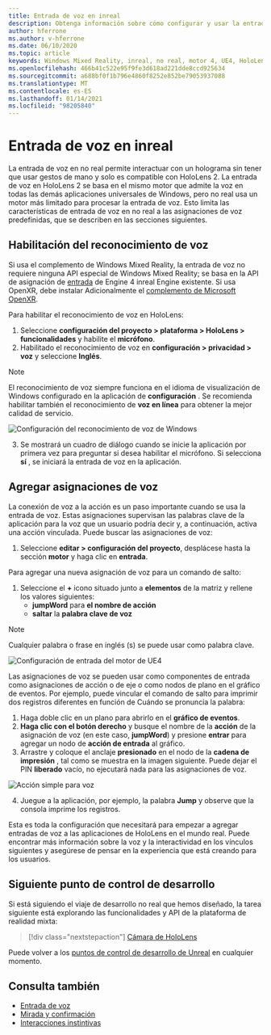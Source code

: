```yaml
---
title: Entrada de voz en inreal
description: Obtenga información sobre cómo configurar y usar la entrada de voz, las asignaciones de voz y el reconocimiento en aplicaciones de realidad mixta no reales para dispositivos HoloLens 2.
author: hferrone
ms.author: v-hferrone
ms.date: 06/10/2020
ms.topic: article
keywords: Windows Mixed Reality, inreal, no real, motor 4, UE4, HoloLens 2, voz, entrada de voz, reconocimiento de voz, realidad mixta, desarrollo, características, documentación, guías, hologramas, desarrollo de juegos, auriculares de realidad mixta, auriculares de realidad mixta de Windows, auriculares de realidad virtual
ms.openlocfilehash: 466b41c522e95f9fe3d618ad221dde8ccd925634
ms.sourcegitcommit: a688bf0f1b796e4860f8252e852be79053937088
ms.translationtype: MT
ms.contentlocale: es-ES
ms.lasthandoff: 01/14/2021
ms.locfileid: "98205840"
---
```

# <a name="voice-input-in-unreal"></a>Entrada de voz en inreal

La entrada de voz en no real permite interactuar con un holograma sin tener que usar gestos de mano y solo es compatible con HoloLens 2. La entrada de voz en HoloLens 2 se basa en el mismo motor que admite la voz en todas las demás aplicaciones universales de Windows, pero no real usa un motor más limitado para procesar la entrada de voz. Esto limita las características de entrada de voz en no real a las asignaciones de voz predefinidas, que se describen en las secciones siguientes. 

## <a name="enabling-speech-recognition"></a>Habilitación del reconocimiento de voz

Si usa el complemento de Windows Mixed Reality, la entrada de voz no requiere ninguna API especial de Windows Mixed Reality; se basa en la API de asignación de [entrada](https://docs.unrealengine.com/Gameplay/Input/index.html) de Engine 4 inreal Engine existente. Si usa OpenXR, debe instalar Adicionalmente el [complemento de Microsoft OpenXR](https://github.com/microsoft/Microsoft-OpenXR-Unreal). 

Para habilitar el reconocimiento de voz en HoloLens:
1. Seleccione **configuración del proyecto > plataforma > HoloLens > funcionalidades** y habilite el **micrófono**. 
2. Habilitado el reconocimiento de voz en **configuración > privacidad > voz** y seleccione **Inglés**.

> [!NOTE]
> El reconocimiento de voz siempre funciona en el idioma de visualización de Windows configurado en la aplicación de **configuración** . Se recomienda habilitar también el reconocimiento de **voz en línea** para obtener la mejor calidad de servicio.

![Configuración del reconocimiento de voz de Windows](images/unreal/speech-recognition-settings.png)

3. Se mostrará un cuadro de diálogo cuando se inicie la aplicación por primera vez para preguntar si desea habilitar el micrófono. Si selecciona **sí** , se iniciará la entrada de voz en la aplicación.

## <a name="adding-speech-mappings"></a>Agregar asignaciones de voz

La conexión de voz a la acción es un paso importante cuando se usa la entrada de voz. Estas asignaciones supervisan las palabras clave de la aplicación para la voz que un usuario podría decir y, a continuación, activa una acción vinculada. Puede buscar las asignaciones de voz:
1. Seleccione **editar > configuración del proyecto**, desplácese hasta la sección **motor** y haga clic en **entrada**.

Para agregar una nueva asignación de voz para un comando de salto:
1. Seleccione el **+** icono situado junto a **elementos** de la matriz y rellene los valores siguientes:
    * **jumpWord** para **el nombre de acción**
    * **saltar** la **palabra clave de voz**

> [!NOTE]
> Cualquier palabra o frase en inglés (s) se puede usar como palabra clave. 

![Configuración de entrada del motor de UE4](images/unreal/engine-input.png)

Las asignaciones de voz se pueden usar como componentes de entrada como asignaciones de acción o de eje o como nodos de plano en el gráfico de eventos. Por ejemplo, puede vincular el comando de salto para imprimir dos registros diferentes en función de Cuándo se pronuncia la palabra:

1. Haga doble clic en un plano para abrirlo en el **gráfico de eventos**.
2. **Haga clic con el botón derecho** y busque el nombre de la **acción** de la asignación de voz (en este caso, **jumpWord**) y presione **entrar** para agregar un nodo de **acción de entrada** al gráfico.
3. Arrastre y coloque el anclaje **presionado** en el nodo de la **cadena de impresión** , tal como se muestra en la imagen siguiente. Puede dejar el PIN **liberado** vacío, no ejecutará nada para las asignaciones de voz.
 
![Acción simple para voz](images/unreal/voice-input-img-03.png)

4. Juegue a la aplicación, por ejemplo, la palabra **Jump** y observe que la consola imprime los registros.

Esta es toda la configuración que necesitará para empezar a agregar entradas de voz a las aplicaciones de HoloLens en el mundo real. Puede encontrar más información sobre la voz y la interactividad en los vínculos siguientes y asegúrese de pensar en la experiencia que está creando para los usuarios.

## <a name="next-development-checkpoint"></a>Siguiente punto de control de desarrollo

Si está siguiendo el viaje de desarrollo no real que hemos diseñado, la tarea siguiente está explorando las funcionalidades y API de la plataforma de realidad mixta: 

> [!div class="nextstepaction"]
> [Cámara de HoloLens](unreal-hololens-camera.md)

Puede volver a los [puntos de control de desarrollo de Unreal](unreal-development-overview.md#2-core-building-blocks) en cualquier momento.

## <a name="see-also"></a>Consulta también
* [Entrada de voz](../../design/voice-input.md)
* [Mirada y confirmación](../../design/gaze-and-commit.md)
* [Interacciones instintivas](../../design/interaction-fundamentals.md)

